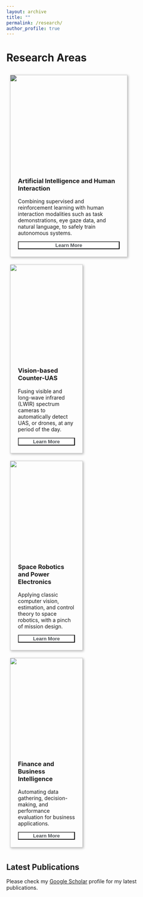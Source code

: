 ```yaml
---
layout: archive
title: ""
permalink: /research/
author_profile: true
---
```

# Research Areas

<style>
  * {
   box-sizing: border-box;
  }
  .cards {
    display: flex;
    flex-wrap: wrap;
    align-items: stretch;
  }
  .card {
    width: 195px;
    margin: 10px;
    border: 1px solid #ccc;
    box-shadow: 2px 2px 6px 0px  rgba(0,0,0,0.3);
  } 
  .card img {
    max-width: 100%;
    min-height: 250px;
    object-fit: cover;
  }
  .card .text {
    padding: 0 20px 20px;
  }
  .card .text > button {
    background: gray;
    border: 0;
    color: white;
    padding: 10px;
    width: 100%;
    }
  .card:nth-child(1) {
    width: 315px;
  }
  .card:nth-child(1) img {    
    filter: brightness(70%);
  }
  .btn-button {width: 100%; color: #494e52 !important; font-weight: 900 !important; background-color: white;} 
  .btn-button:hover { color: #fff !important; }
</style>

<main class="cards">
  <article class="card">
    <img src="https://images.unsplash.com/photo-1535378620166-273708d44e4c?ixlib=rb-1.2.1&ixid=eyJhcHBfaWQiOjEyMDd9&auto=format&fit=crop&w=1132&q=80">
    <div class="text">
      <h3>Artificial Intelligence and Human Interaction</h3>
      <p>Combining supervised and reinforcement learning with human interaction modalities such as task demonstrations, eye gaze data, and natural language, to safely train autonomous systems.</p>
      <a href="/ai/">
      <button class = "btn btn-button">Learn More</button></a>
    </div>
  </article>
  <article class="card">
    <img src="https://images.unsplash.com/photo-1533309907656-7b1c2ee56ddf?ixlib=rb-1.2.1&ixid=eyJhcHBfaWQiOjEyMDd9&auto=format&fit=crop&w=690&q=80">
    <div class="text">
      <h3>Vision-based Counter-UAS</h3>
      <p>Fusing visible and long-wave infrared (LWIR) spectrum cameras to automatically detect UAS, or drones, at any period of the day.</p>
      <a href="/counter-uas/">
      <button class = "btn btn-button">Learn More</button></a>
    </div>
  </article>
  <article class="card">
    <img src="https://images.unsplash.com/photo-1447433727702-519621625f05?ixlib=rb-1.2.1&ixid=eyJhcHBfaWQiOjEyMDd9&auto=format&fit=crop&w=1000&q=80">
    <div class="text">
      <h3>Space Robotics and Power Electronics</h3>
      <p>Applying classic computer vision, estimation, and control theory to space robotics, with a pinch of mission design.</p>
      <a href="/robotics/">
      <button class = "btn btn-button">Learn More</button></a>
    </div>
  </article>
  <article class="card">
    <img src="https://images.unsplash.com/photo-1469198629071-b7d66775e2fa?ixlib=rb-1.2.1&ixid=eyJhcHBfaWQiOjEyMDd9&auto=format&fit=crop&w=1356&q=80">
    <div class="text">
      <h3>Finance and Business Intelligence</h3>
      <p>Automating data gathering, decision-making, and performance evaluation for business applications.</p>
      <a href="/finance/">
      <button class = "btn btn-button">Learn More</button></a>
    </div>
  </article>
</main>


## Latest Publications

Please check my [Google Scholar](https://scholar.google.com/citations?user=zRD7VRUAAAAJ&hl=en) profile for my latest publications.










